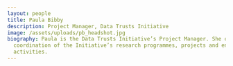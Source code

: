 ```yaml
---
layout: people
title: Paula Bibby
description: Project Manager, Data Trusts Initiative
image: /assets/uploads/pb_headshot.jpg
biography: Paula is the Data Trusts Initiative’s Project Manager. She oversees
  coordination of the Initiative’s research programmes, projects and engagement
  activities.
---
```

